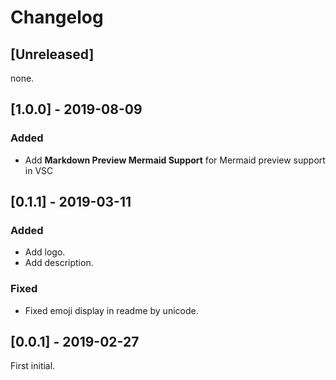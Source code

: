 <!-- Check [Keep a Changelog](http://keepachangelog.com/) for recommendations on how to structure this file. -->

# Changelog

## [Unreleased]

none.

## [1.0.0] - 2019-08-09

### Added

- Add **Markdown Preview Mermaid Support** for Mermaid preview support in VSC

## [0.1.1] - 2019-03-11

### Added

- Add logo.
- Add description.

### Fixed

- Fixed emoji display in readme by unicode.

## [0.0.1] - 2019-02-27

First initial.